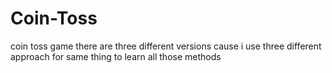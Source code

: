 # Coin-Toss 
coin toss game 
there are three different versions cause i use three different approach for same thing to learn all those methods 
